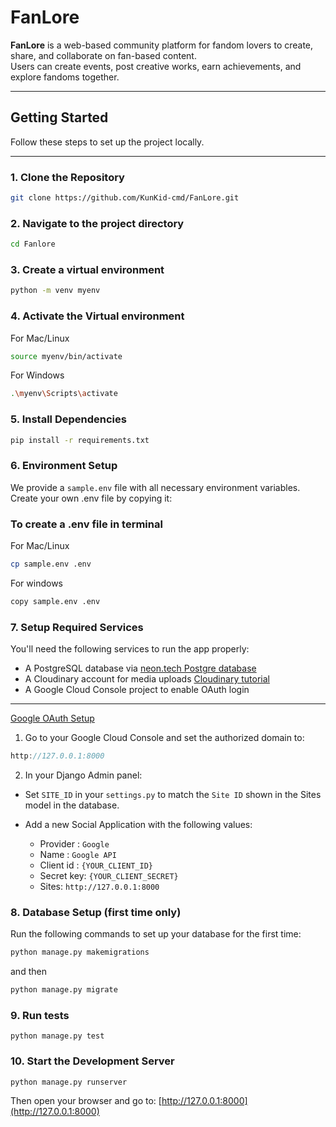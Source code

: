 # FanLore

**FanLore** is a web-based community platform for fandom lovers to create,
share, and collaborate on fan-based content.  
Users can create events, post creative works, earn achievements, and explore
fandoms together.

---

## Getting Started

Follow these steps to set up the project locally.

---

### 1. Clone the Repository

```bash
git clone https://github.com/KunKid-cmd/FanLore.git
```

### 2. Navigate to the project directory

```bash
cd Fanlore
```

### 3. Create a virtual environment

```bash
python -m venv myenv
```

### 4. Activate the Virtual environment

For Mac/Linux

```bash
source myenv/bin/activate
```

For Windows

```bash
.\myenv\Scripts\activate
```

### 5. Install Dependencies

```bash
pip install -r requirements.txt
```

### 6. Environment Setup

We provide a `sample.env` file with all necessary environment variables.
Create your own .env file by copying it:

### To create a .env file in terminal

For Mac/Linux

```bash
cp sample.env .env
```

For windows

```bash
copy sample.env .env
```

### 7. Setup Required Services

You'll need the following services to run the app properly:

* A PostgreSQL database
  via [neon.tech Postgre database](https://www.youtube.com/watch?v=kvIK2NpuF2I)
* A Cloudinary account for media
  uploads [Cloudinary tutorial](https://cloudinary.com/documentation/python_quickstart)
* A Google Cloud Console project to enable OAuth login

---

[Google OAuth Setup](https://dev.to/odhiambo/integrate-google-oauth2-social-authentication-into-your-django-web-app-1bk5)

1) Go to your Google Cloud Console and set the authorized domain to:

```cpp
http://127.0.0.1:8000
```

2) In your Django Admin panel:

* Set ```SITE_ID``` in your ```settings.py``` to match the `Site ID` shown in
  the Sites model in the database.

* Add a new Social Application with the following values:
    * Provider : ```Google```
    * Name : ```Google API```
    * Client id : ```{YOUR_CLIENT_ID}```
    * Secret key: ```{YOUR_CLIENT_SECRET}```
    * Sites: ```http://127.0.0.1:8000```

### 8. Database Setup (first time only)

Run the following commands to set up your database for the first time:

```bash
python manage.py makemigrations
```

and then

```bash
python manage.py migrate
```

### 9. Run tests

```commandline
python manage.py test
```

### 10. Start the Development Server

```commandline
python manage.py runserver
```

Then open your browser and go to:
[http://127.0.0.1:8000](http://127.0.0.1:8000)
